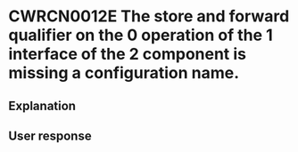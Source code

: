 # CWRCN0012E The store and forward qualifier on the 0 operation of the 1 interface of the 2 component is missing a configuration name.

## Explanation

## User response